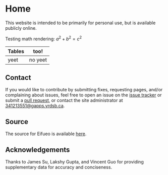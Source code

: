 # Home

This website is intended to be primarily for personal use, but is available publicly online.

Testing math rendering: $a^2+b^2=c^2$

| Tables | too! |
| --- | --- |
| yeet | no yeet |

## Contact

If you would like to contribute by submitting fixes, requesting pages, and/or complaining about issues, feel free to open an issue on the [issue tracker](https://git.eggworld.tk/eggy/eifueo/issues) or submit a [pull request](https://git.eggworld.tk/eggy/eifueo/pulls), or contact the site administrator at [341213551@gapps.yrdsb.ca](mailto:341213551@gapps.yrdsb.ca).

## Source

The source for Eifueo is available [here](https://git.eggworld.tk/eggy/eifueo).

## Acknowledgements

Thanks to James Su, Lakshy Gupta, and Vincent Guo for providing supplementary data for accuracy and conciseness.
